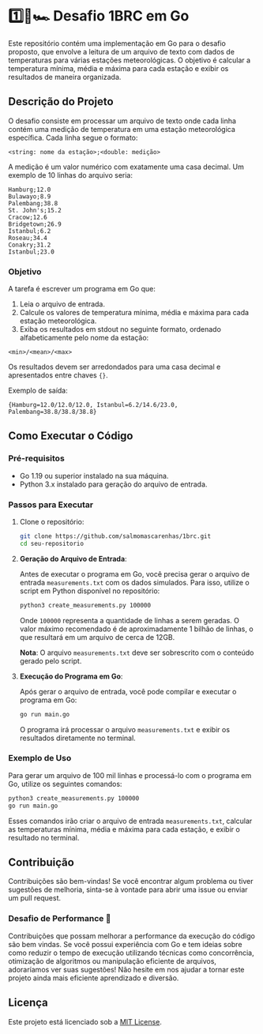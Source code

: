 # 1️⃣🐝🏎️ Desafio 1BRC em Go

Este repositório contém uma implementação em Go para o desafio proposto, que envolve a leitura de um arquivo de texto com dados de temperaturas para várias estações meteorológicas. O objetivo é calcular a temperatura mínima, média e máxima para cada estação e exibir os resultados de maneira organizada.

## Descrição do Projeto

O desafio consiste em processar um arquivo de texto onde cada linha contém uma medição de temperatura em uma estação meteorológica específica. Cada linha segue o formato:

```plaintext
<string: nome da estação>;<double: medição>
```

A medição é um valor numérico com exatamente uma casa decimal. Um exemplo de 10 linhas do arquivo seria:

```plaintext
Hamburg;12.0
Bulawayo;8.9
Palembang;38.8
St. John's;15.2
Cracow;12.6
Bridgetown;26.9
Istanbul;6.2
Roseau;34.4
Conakry;31.2
Istanbul;23.0
```

### Objetivo

A tarefa é escrever um programa em Go que:

1. Leia o arquivo de entrada.
2. Calcule os valores de temperatura mínima, média e máxima para cada estação meteorológica.
3. Exiba os resultados em stdout no seguinte formato, ordenado alfabeticamente pelo nome da estação:

```plaintext
<min>/<mean>/<max>
```

Os resultados devem ser arredondados para uma casa decimal e apresentados entre chaves `{}`.

Exemplo de saída:

```plaintext
{Hamburg=12.0/12.0/12.0, Istanbul=6.2/14.6/23.0, Palembang=38.8/38.8/38.8}
```

## Como Executar o Código

### Pré-requisitos

- Go 1.19 ou superior instalado na sua máquina.
- Python 3.x instalado para geração do arquivo de entrada.

### Passos para Executar

1. Clone o repositório:

   ```bash
   git clone https://github.com/salmomascarenhas/1brc.git
   cd seu-repositorio
   ```

2. **Geração do Arquivo de Entrada**:

   Antes de executar o programa em Go, você precisa gerar o arquivo de entrada `measurements.txt` com os dados simulados. Para isso, utilize o script em Python disponível no repositório:

   ```bash
   python3 create_measurements.py 100000
   ```

   Onde `100000` representa a quantidade de linhas a serem geradas. O valor máximo recomendado é de aproximadamente 1 bilhão de linhas, o que resultará em um arquivo de cerca de 12GB.

   **Nota**: O arquivo `measurements.txt` deve ser sobrescrito com o conteúdo gerado pelo script.

3. **Execução do Programa em Go**:

   Após gerar o arquivo de entrada, você pode compilar e executar o programa em Go:

   ```bash
   go run main.go
   ```

   O programa irá processar o arquivo `measurements.txt` e exibir os resultados diretamente no terminal.

### Exemplo de Uso

Para gerar um arquivo de 100 mil linhas e processá-lo com o programa em Go, utilize os seguintes comandos:

```bash
python3 create_measurements.py 100000
go run main.go
```

Esses comandos irão criar o arquivo de entrada `measurements.txt`, calcular as temperaturas mínima, média e máxima para cada estação, e exibir o resultado no terminal.

## Contribuição

Contribuições são bem-vindas! Se você encontrar algum problema ou tiver sugestões de melhoria, sinta-se à vontade para abrir uma issue ou enviar um pull request.

### **Desafio de Performance 🚀**

Contribuições que possam melhorar a performance da execução do código são bem vindas. Se você possui experiência com Go e tem ideias sobre como reduzir o tempo de execução utilizando técnicas como concorrência, otimização de algoritmos ou manipulação eficiente de arquivos, adoraríamos ver suas sugestões! Não hesite em nos ajudar a tornar este projeto ainda mais eficiente aprendizado e diversão.

## Licença

Este projeto está licenciado sob a [MIT License](LICENSE).
